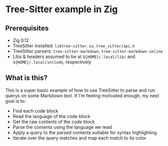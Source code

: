 # Tree-Sitter example in Zig

## Prerequisites

- Zig 0.12
- TreeSitter installed: `libtree-sitter.so`, `tree_sitter/api.h`
- TreeSitter parsers: `tree-sitter-markdown`, `tree-sitter-markdown-inline`
- Libs & headers assumed to be at `${HOME}/.local/lib/` and `${HOME}/.local/include`, respectively

## What is this?

This is a super basic example of how to use TreeSitter to parse and run querys on some Markdown
text. If I'm feeling motivated enough, my next goal is to:

- Find each code block
- Read the language of the code block
- Get the raw contents of the code block
- Parse the contents using the language we read
- Apply a query to the parsed contents suitable for syntax highlighting
- Iterate over the query matches and map each match to its color

